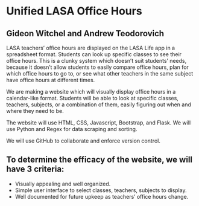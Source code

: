 # Unified LASA Office Hours
## Gideon Witchel and Andrew Teodorovich

LASA teachers’ office hours are displayed on the LASA Life app in a spreadsheet format. Students can look up specific classes to see their office hours. This is a clunky system which doesn’t suit students’ needs, because it doesn’t allow students to easily compare office hours, plan for which office hours to go to, or see what other teachers in the same subject have office hours at different times.

We are making a website which will visually display office hours in a calendar-like format. Students will be able to look at specific classes, teachers, subjects, or a combination of them, easily figuring out when and where they need to be.

The website will use HTML, CSS, Javascript, Bootstrap, and Flask. We will use Python and Regex for data scraping and sorting.

We will use GitHub to collaborate and enforce version control.

## To determine the efficacy of the website, we will have 3 criteria:
- Visually appealing and well organized.
- Simple user interface to select classes, teachers, subjects to display.
- Well documented for future upkeep as teachers’ office hours change.
